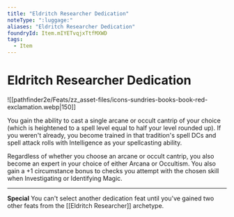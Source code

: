 ```yaml
---
title: "Eldritch Researcher Dedication"
noteType: ":luggage:"
aliases: "Eldritch Researcher Dedication"
foundryId: Item.mIYETvqjxTtfMXWD
tags:
  - Item
---
```


# Eldritch Researcher Dedication
![[pathfinder2e/Feats/zz_asset-files/icons-sundries-books-book-red-exclamation.webp|150]]

You gain the ability to cast a single arcane or occult cantrip of your choice (which is heightened to a spell level equal to half your level rounded up). If you weren't already, you become trained in that tradition's spell DCs and spell attack rolls with Intelligence as your spellcasting ability.

Regardless of whether you choose an arcane or occult cantrip, you also become an expert in your choice of either Arcana or Occultism. You also gain a +1 circumstance bonus to checks you attempt with the chosen skill when Investigating or Identifying Magic.

* * *

**Special** You can't select another dedication feat until you've gained two other feats from the [[Eldritch Researcher]] archetype.
